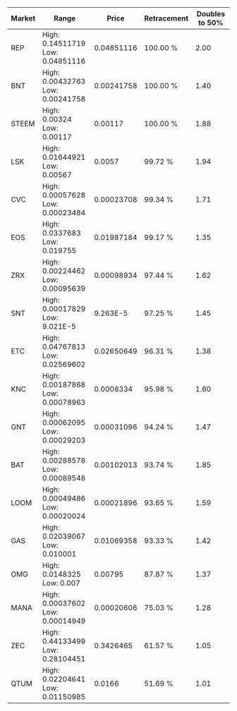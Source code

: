 | Market | Range | Price| Retracement | Doubles to 50% |
| --- | --- | --- | --- | --- |
| REP | High: 0.14511719<br />Low: 0.04851116 | 0.04851116 | 100.00 % | 2.00 |
| BNT | High: 0.00432763<br />Low: 0.00241758 | 0.00241758 | 100.00 % | 1.40 |
| STEEM | High: 0.00324<br />Low: 0.00117 | 0.00117 | 100.00 % | 1.88 |
| LSK | High: 0.01644921<br />Low: 0.00567 | 0.0057 | 99.72 % | 1.94 |
| CVC | High: 0.00057628<br />Low: 0.00023484 | 0.00023708 | 99.34 % | 1.71 |
| EOS | High: 0.0337683<br />Low: 0.019755 | 0.01987184 | 99.17 % | 1.35 |
| ZRX | High: 0.00224462<br />Low: 0.00095639 | 0.00098934 | 97.44 % | 1.62 |
| SNT | High: 0.00017829<br />Low: 9.021E-5 | 9.263E-5 | 97.25 % | 1.45 |
| ETC | High: 0.04767813<br />Low: 0.02569602 | 0.02650649 | 96.31 % | 1.38 |
| KNC | High: 0.00187868<br />Low: 0.00078963 | 0.0008334 | 95.98 % | 1.60 |
| GNT | High: 0.00062095<br />Low: 0.00029203 | 0.00031096 | 94.24 % | 1.47 |
| BAT | High: 0.00288578<br />Low: 0.00089548 | 0.00102013 | 93.74 % | 1.85 |
| LOOM | High: 0.00049486<br />Low: 0.00020024 | 0.00021896 | 93.65 % | 1.59 |
| GAS | High: 0.02039067<br />Low: 0.010001 | 0.01069358 | 93.33 % | 1.42 |
| OMG | High: 0.0148325<br />Low: 0.007 | 0.00795 | 87.87 % | 1.37 |
| MANA | High: 0.00037602<br />Low: 0.00014949 | 0.00020606 | 75.03 % | 1.28 |
| ZEC | High: 0.44133499<br />Low: 0.28104451 | 0.3426465 | 61.57 % | 1.05 |
| QTUM | High: 0.02204641<br />Low: 0.01150985 | 0.0166 | 51.69 % | 1.01 |
